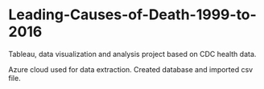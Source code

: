 ﻿# Leading-Causes-of-Death-1999-to-2016

Tableau, data visualization and analysis project based on CDC health data.

Azure cloud used for data extraction. Created database and imported csv file. 
